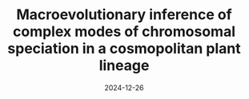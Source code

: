 ---
title: "Macroevolutionary inference of complex modes of chromosomal speciation in a cosmopolitan plant lineage"
collection: publications
permalink: /publication/Tribble & Márquez-Corro et al 2024 NewPhytol
date: 2024-12-26
venue: 'New Phytologist'
paperurl: '/files/pdf/research/Tribble & Márquez-Corro et al 2024 NewPhytol.pdf'
link: 'https://doi.org/10.1111/nph.20353'
#code: 'http://doi.org/...'
#github: 'https://github.com/jimarcor/...'
#figshare: 'https://figshare.com/...'
citation: 'Tribble CM, <B>Márquez-Corro JI</B>, May MR, Hipp AL, Escudero M, Zenil-Ferguson R. 2024. &quot;Macroevolutionary inference of complex modes of chromosomal speciation in a cosmopolitan plant lineage&quot; <i>New Phytologist</i> xx: xxx-xxx. doi:10.1111/nph.20353'
---